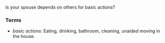 Is your spouse depends on others for basic actions?

### Terms
* *basic actions*: Eating, drinking, bathroom, cleaning, unaided moving in the house.
